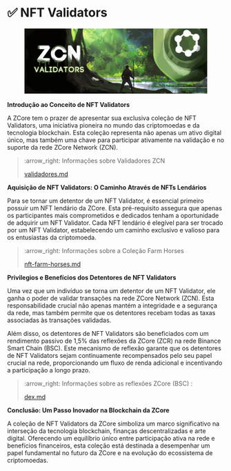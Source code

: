 # ✅ NFT Validators

<figure><img src="../.gitbook/assets/ZCore_Passport-NFT-Cover.png" alt=""><figcaption></figcaption></figure>

**Introdução ao Conceito de NFT Validators**

A ZCore tem o prazer de apresentar sua exclusiva coleção de NFT Validators, uma iniciativa pioneira no mundo das criptomoedas e da tecnologia blockchain. Esta coleção representa não apenas um ativo digital único, mas também uma chave para participar ativamente na validação e no suporte da rede ZCore Network (ZCN).

> :arrow\_right: Informações sobre Validadores ZCN
>
> [validadores.md](zcore-evm-zcn/validadores.md "mention")

**Aquisição de NFT Validators: O Caminho Através de NFTs Lendários**

Para se tornar um detentor de um NFT Validator, é essencial primeiro possuir um NFT lendário da ZCore. Esta pré-requisito assegura que apenas os participantes mais comprometidos e dedicados tenham a oportunidade de adquirir um NFT Validator. Cada NFT lendário é elegível para ser trocado por um NFT Validator, estabelecendo um caminho exclusivo e valioso para os entusiastas da criptomoeda.

> :arrow\_right: Informações sobre a Coleção Farm Horses
>
> [nft-farm-horses.md](nft-farm-horses.md "mention")

**Privilegios e Benefícios dos Detentores de NFT Validators**

Uma vez que um indivíduo se torna um detentor de um NFT Validator, ele ganha o poder de validar transações na rede ZCore Network (ZCN). Esta responsabilidade crucial não apenas mantém a integridade e a segurança da rede, mas também permite que os detentores recebam todas as taxas associadas às transações validadas.

Além disso, os detentores de NFT Validators são beneficiados com um rendimento passivo de 1,5% das reflexões da ZCore (ZCR) na rede Binance Smart Chain (BSC). Este mecanismo de reflexão garante que os detentores de NFT Validators sejam continuamente recompensados pelo seu papel crucial na rede, proporcionando um fluxo de renda adicional e incentivando a participação a longo prazo.

> :arrow\_right: Informações sobre as reflexões ZCore (BSC) :&#x20;
>
> [dex.md](token-zcr-bsc/dex.md "mention")

**Conclusão: Um Passo Inovador na Blockchain da ZCore**

A coleção de NFT Validators da ZCore simboliza um marco significativo na interseção da tecnologia blockchain, finanças descentralizadas e arte digital. Oferecendo um equilíbrio único entre participação ativa na rede e benefícios financeiros, esta coleção está destinada a desempenhar um papel fundamental no futuro da ZCore e na evolução do ecossistema de criptomoedas.
